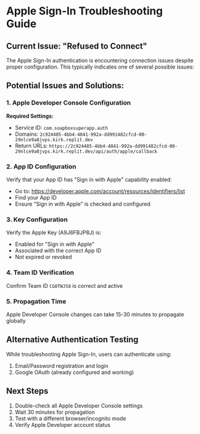 # Apple Sign-In Troubleshooting Guide

## Current Issue: "Refused to Connect"

The Apple Sign-In authentication is encountering connection issues despite proper configuration. This typically indicates one of several possible issues:

## Potential Issues and Solutions:

### 1. Apple Developer Console Configuration
**Required Settings:**
- Service ID: `com.soapboxsuperapp.auth`
- Domains: `2c924485-4bb4-4841-992a-dd991482cfcd-00-29nlce9a8jvps.kirk.replit.dev`
- Return URLs: `https://2c924485-4bb4-4841-992a-dd991482cfcd-00-29nlce9a8jvps.kirk.replit.dev/api/auth/apple/callback`

### 2. App ID Configuration
Verify that your App ID has "Sign in with Apple" capability enabled:
- Go to: https://developer.apple.com/account/resources/identifiers/list
- Find your App ID
- Ensure "Sign in with Apple" is checked and configured

### 3. Key Configuration
Verify the Apple Key (A9J6FBJP8J) is:
- Enabled for "Sign in with Apple"
- Associated with the correct App ID
- Not expired or revoked

### 4. Team ID Verification
Confirm Team ID `CG0TWJ58` is correct and active

### 5. Propagation Time
Apple Developer Console changes can take 15-30 minutes to propagate globally

## Alternative Authentication Testing

While troubleshooting Apple Sign-In, users can authenticate using:
1. Email/Password registration and login
2. Google OAuth (already configured and working)

## Next Steps
1. Double-check all Apple Developer Console settings
2. Wait 30 minutes for propagation
3. Test with a different browser/incognito mode
4. Verify Apple Developer account status